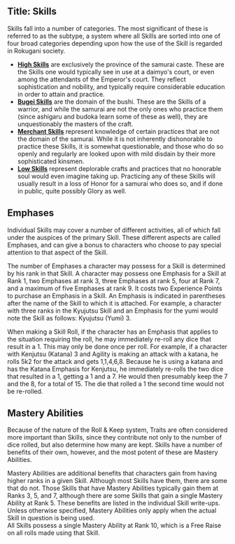 Title: Skills
---
Skills fall into a number of categories. The most significant of these is referred to as the subtype, a system where all Skills are sorted into one of four broad categories depending upon how the use of the Skill is regarded in Rokugani society.

- <span style="text-decoration: underline;"><strong><a href="/high-skills">High Skills</a></strong></span> are exclusively the province of the samurai caste. These are the Skills one would typically see in use at a daimyo's court, or even among the attendants of the Emperor's court. They reflect sophistication and nobility, and typically require considerable education in order to attain and practice.
- <span style="text-decoration: underline;"><strong><a href="/bugei-skills">Bugei Skills</a></strong></span> are the domain of the bushi. These are the Skills of a warrior, and while the samurai are not the only ones who practice them (since ashigaru and budoka learn some of these as well), they are unquestionably the masters of the craft.
- <span style="text-decoration: underline;"><strong><a href="/merchant-skills">Merchant Skills</a></strong></span> represent knowledge of certain practices that are not the domain of the samurai. While it is not inherently dishonorable to practice these Skills, it is somewhat questionable, and those who do so openly and regularly are looked upon with mild disdain by their more sophisticated kinsmen.
- <span style="text-decoration: underline;"><strong><a href="/low-skills">Low Skills</a></strong></span> represent deplorable crafts and practices that no honorable soul would even imagine taking up. Practicing any of these Skills will usually result in a loss of Honor for a samurai who does so, and if done in public, quite possibly Glory as well.

## <span>Emphases</span>

Individual Skills may cover a number of different activities, all of which fall under the auspices of the primary Skill. These different aspects are called Emphases, and can give a bonus to characters who choose to pay special attention to that aspect of the Skill.

The number of Emphases a character may possess for a Skill is determined by his rank in that Skill. A character may possess one Emphasis for a Skill at Rank 1, two Emphases at rank 3, three Emphases at rank 5, four at Rank 7, and a maximum of five Emphases at rank 9. It costs two Experience Points to purchase an Emphasis in a Skill. An Emphasis is indicated in parentheses after the name of the Skill to which it is attached. For example, a character with three ranks in the Kyujutsu Skill and an Emphasis for the yumi would note the Skill as follows: Kyujutsu (Yumi) 3.

When making a Skill Roll, if the character has an Emphasis that applies to the situation requiring the roll, he may immediately re-roll any dice that result in a 1. This may only be done once per roll. For example, if a character with Kenjutsu (Katana) 3 and Agility is making an attack with a katana, he rolls 5k2 for the attack and gets 1,1,4,6,8. Because he is using a katana and has the Katana Emphasis for Kenjutsu, he immediately re-rolls the two dice that resulted in a 1, getting a 1 and a 7. He would then presumably keep the 7 and the 8, for a total of 15. The die that rolled a 1 the second time would not be re-rolled.

## <span>Mastery Abilities</span>

Because of the nature of the Roll & Keep system, Traits are often considered more important than Skills, since they contribute not only to the number of dice rolled, but also determine how many are kept. Skills have a number of benefits of their own, however, and the most potent of these are Mastery Abilities.

Mastery Abilities are additional benefits that characters gain from having higher ranks in a given Skill. Although most Skills have them, there are some that do not. Those Skills that have Mastery Abilities typically gain them at Ranks 3, 5, and 7, although there are some Skills that gain a single Mastery Ability at Rank 5. These benefits are listed in the individual Skill write-ups. Unless otherwise specified, Mastery Abilities only apply when the actual Skill in question is being used.<br>
All Skills possess a single Mastery Ability at Rank 10, which is a Free Raise on all rolls made using that Skill.

